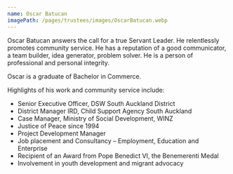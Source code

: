 ```yaml
---
name: Oscar Batucan
imagePath: /pages/trustees/images/OscarBatucan.webp
---
```

Oscar Batucan answers the call for a true Servant Leader. He relentlessly promotes community service. He has a reputation of a good communicator, a team builder, idea generator, problem solver. He is a person of professional and personal integrity.

Oscar is a graduate of Bachelor in Commerce.

Highlights of his work and community service include:

* Senior Executive Officer, DSW South Auckland District
* District Manager IRD, Child Support Agency South Auckland
* Case Manager, Ministry of Social Development, WINZ
* Justice of Peace since 1994
* Project Development Manager
* Job placement and Consultancy – Employment, Education and Enterprise
* Recipient of an Award from Pope Benedict VI, the Benemerenti Medal
* Involvement in youth development and migrant advocacy
